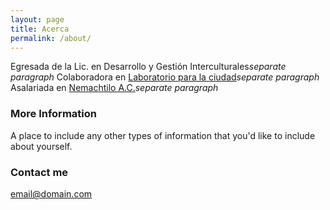 ```yaml
---
layout: page
title: Acerca
permalink: /about/
---
```


Egresada de la Lic. en Desarrollo y Gestión Interculturales*separate paragraph*
Colaboradora en [Laboratorio para la ciudad](http://labcd.mx)*separate paragraph*
Asalariada en [Nemachtilo A.C.](http://nemachtilo.mx)*separate paragraph*

### More Information

A place to include any other types of information that you'd like to include about yourself.

### Contact me

[email@domain.com](mailto:email@domain.com)
